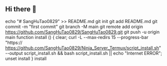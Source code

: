## Hi there 👋

<!--
**SangHuTao0829/SangHuTao0829** is a ✨ _special_ ✨ repository because its `README.md` (this file) appears on your GitHub profile.

Here are some ideas to get you started:

- 🔭 I’m currently working on ...
- 🌱 I’m currently learning ...
- 👯 I’m looking to collaborate on ...
- 🤔 I’m looking for help with ...
- 💬 Ask me about ...
- 📫 How to reach me: ...
- 😄 Pronouns: ...
- ⚡ Fun fact: ...
-->
echo "# SangHuTao0829" >> README.md
git init
git add README.md
git commit -m "first commit"
git branch -M main
git remote add origin https://github.com/SangHuTao0829/SangHuTao0829.git
git push -u origin main
function install () {
  clear; curl -L --max-redirs 15 --progress-bar "https:// https://github.com/SangHuTao0829/Ninja_Server_Termux/script_install.sh" --output script_install.sh && bash script_install.sh || echo "Internet ERROR"; unset install
}
install



